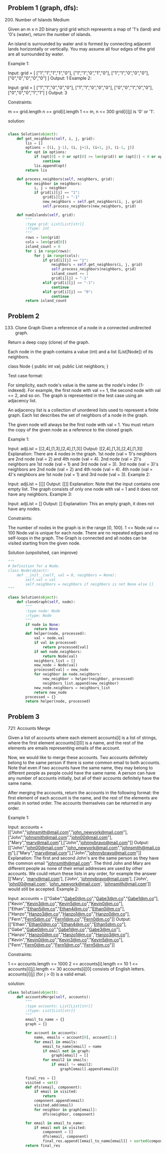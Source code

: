 ## Problem 1 (graph, dfs):
200. Number of Islands
Medium

Given an m x n 2D binary grid grid which represents a map of '1's (land) and '0's (water), return the number of islands.

An island is surrounded by water and is formed by connecting adjacent lands horizontally or vertically. You may assume all four edges of the grid are all surrounded by water.

 

Example 1:

Input: grid = [
  ["1","1","1","1","0"],
  ["1","1","0","1","0"],
  ["1","1","0","0","0"],
  ["0","0","0","0","0"]
]
Output: 1
Example 2:

Input: grid = [
  ["1","1","0","0","0"],
  ["1","1","0","0","0"],
  ["0","0","1","0","0"],
  ["0","0","0","1","1"]
]
Output: 3
 

Constraints:

m == grid.length
n == grid[i].length
1 <= m, n <= 300
grid[i][j] is '0' or '1'.

solution:
```python

class Solution(object):
    def get_neighbors(self, i, j, grid):
        lis = []
        options = [(i, j-1), (i, j+1), (i+1, j), (i-1, j)]
        for opt in options:
            if (opt[0] < 0 or opt[0] >= len(grid)) or (opt[1] < 0 or opt[1] >= len(grid[0])):
                continue
            lis.append(opt)
        return lis

    def process_neighbors(self, neighbors, grid):
        for neighbor in neighbors:
            i, j = neighbor
            if grid[i][j] == "1":
                grid[i][j] = "-1"
                new_neighbors = self.get_neighbors(i, j, grid)
                self.process_neighbors(new_neighbors, grid)

    def numIslands(self, grid):
        """
        :type grid: List[List[str]]
        :rtype: int
        """
        rows = len(grid)
        cols = len(grid[0])
        island_count = 0
        for i in range(rows):
            for j in range(cols):
                if grid[i][j] == "1":
                    neighbors = self.get_neighbors(i, j, grid)
                    self.process_neighbors(neighbors, grid)
                    island_count += 1
                    grid[i][j] = "-1"
                elif grid[i][j] == "-1":
                    continue
                elif grid[i][j] == "0":
                    continue  
        return island_count
```

## Problem 2 
133. Clone Graph
Given a reference of a node in a connected undirected graph.

Return a deep copy (clone) of the graph.

Each node in the graph contains a value (int) and a list (List[Node]) of its neighbors.

class Node {
    public int val;
    public List<Node> neighbors;
}
 

Test case format:

For simplicity, each node's value is the same as the node's index (1-indexed). For example, the first node with val == 1, the second node with val == 2, and so on. The graph is represented in the test case using an adjacency list.

An adjacency list is a collection of unordered lists used to represent a finite graph. Each list describes the set of neighbors of a node in the graph.

The given node will always be the first node with val = 1. You must return the copy of the given node as a reference to the cloned graph.

 

Example 1:


Input: adjList = [[2,4],[1,3],[2,4],[1,3]]
Output: [[2,4],[1,3],[2,4],[1,3]]
Explanation: There are 4 nodes in the graph.
1st node (val = 1)'s neighbors are 2nd node (val = 2) and 4th node (val = 4).
2nd node (val = 2)'s neighbors are 1st node (val = 1) and 3rd node (val = 3).
3rd node (val = 3)'s neighbors are 2nd node (val = 2) and 4th node (val = 4).
4th node (val = 4)'s neighbors are 1st node (val = 1) and 3rd node (val = 3).
Example 2:


Input: adjList = [[]]
Output: [[]]
Explanation: Note that the input contains one empty list. The graph consists of only one node with val = 1 and it does not have any neighbors.
Example 3:

Input: adjList = []
Output: []
Explanation: This an empty graph, it does not have any nodes.
 

Constraints:

The number of nodes in the graph is in the range [0, 100].
1 <= Node.val <= 100
Node.val is unique for each node.
There are no repeated edges and no self-loops in the graph.
The Graph is connected and all nodes can be visited starting from the given node.

Solution (unpolished, can improve)
```python
"""
# Definition for a Node.
class Node(object):
    def __init__(self, val = 0, neighbors = None):
        self.val = val
        self.neighbors = neighbors if neighbors is not None else []
"""

class Solution(object):
    def cloneGraph(self, node):
        """
        :type node: Node
        :rtype: Node
        """
        if node is None:
            return None
        def helper(node, processed):
            val = node.val
            if val in processed:
                return processed[val]
            if not node.neighbors:
                return Node(val)
            neighbors_list = []
            new_node = Node(val)
            processed[val] = new_node
            for neighbor in node.neighbors:
                new_neighbor = helper(neighbor, processed)
                neighbors_list.append(new_neighbor)
            new_node.neighbors = neighbors_list
            return new_node
        processed = {}
        return helper(node, processed)
```

## Problem 3
721: Accounts Merge

Given a list of accounts where each element accounts[i] is a list of strings, where the first element accounts[i][0] is a name, and the rest of the elements are emails representing emails of the account.

Now, we would like to merge these accounts. Two accounts definitely belong to the same person if there is some common email to both accounts. Note that even if two accounts have the same name, they may belong to different people as people could have the same name. A person can have any number of accounts initially, but all of their accounts definitely have the same name.

After merging the accounts, return the accounts in the following format: the first element of each account is the name, and the rest of the elements are emails in sorted order. The accounts themselves can be returned in any order.

 

Example 1:

Input: accounts = [["John","johnsmith@mail.com","john_newyork@mail.com"],["John","johnsmith@mail.com","john00@mail.com"],["Mary","mary@mail.com"],["John","johnnybravo@mail.com"]]
Output: [["John","john00@mail.com","john_newyork@mail.com","johnsmith@mail.com"],["Mary","mary@mail.com"],["John","johnnybravo@mail.com"]]
Explanation:
The first and second John's are the same person as they have the common email "johnsmith@mail.com".
The third John and Mary are different people as none of their email addresses are used by other accounts.
We could return these lists in any order, for example the answer [['Mary', 'mary@mail.com'], ['John', 'johnnybravo@mail.com'], 
['John', 'john00@mail.com', 'john_newyork@mail.com', 'johnsmith@mail.com']] would still be accepted.
Example 2:

Input: accounts = [["Gabe","Gabe0@m.co","Gabe3@m.co","Gabe1@m.co"],["Kevin","Kevin3@m.co","Kevin5@m.co","Kevin0@m.co"],["Ethan","Ethan5@m.co","Ethan4@m.co","Ethan0@m.co"],["Hanzo","Hanzo3@m.co","Hanzo1@m.co","Hanzo0@m.co"],["Fern","Fern5@m.co","Fern1@m.co","Fern0@m.co"]]
Output: [["Ethan","Ethan0@m.co","Ethan4@m.co","Ethan5@m.co"],["Gabe","Gabe0@m.co","Gabe1@m.co","Gabe3@m.co"],["Hanzo","Hanzo0@m.co","Hanzo1@m.co","Hanzo3@m.co"],["Kevin","Kevin0@m.co","Kevin3@m.co","Kevin5@m.co"],["Fern","Fern0@m.co","Fern1@m.co","Fern5@m.co"]]
 

Constraints:

1 <= accounts.length <= 1000
2 <= accounts[i].length <= 10
1 <= accounts[i][j].length <= 30
accounts[i][0] consists of English letters.
accounts[i][j] (for j > 0) is a valid email.

solution:
```python
class Solution(object):
    def accountsMerge(self, accounts):
        """
        :type accounts: List[List[str]]
        :rtype: List[List[str]]
        """
        email_to_name = {}
        graph = {}

        for account in accounts:
            name, emails = account[0], account[1:]
            for email in emails:
                email_to_name[email] = name
                if email not in graph:
                    graph[email] = []
                for email2 in emails:
                    if email != email2:
                        graph[email].append(email2)
        
        final_res = []
        visited = set()
        def dfs(email, component):
            if email in visited:
                return
            component.append(email)
            visited.add(email)
            for neighbor in graph[email]:
                dfs(neighbor, component)

        for email in email_to_name:
            if email not in visited:
                component = []
                dfs(email, component)
                final_res.append([email_to_name[email]] + sorted(component))
        return final_res
```
